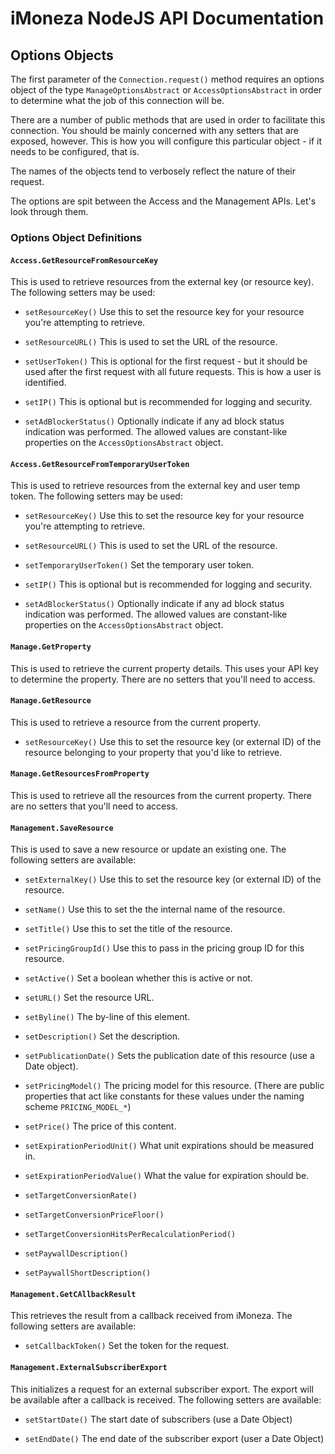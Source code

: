 # iMoneza NodeJS API Documentation

## Options Objects

The first parameter of the `Connection.request()` method requires an options object of the type `ManageOptionsAbstract`
or `AccessOptionsAbstract` in order to determine what the job of this connection will be.

There are a number of public methods that are used in order to facilitate this connection.  You should be mainly concerned
with any setters that are exposed, however.  This is how you will configure this particular object - if it needs to be configured, that is.

The names of the objects tend to verbosely reflect the nature of their request.

The options are spit between the Access and the Management APIs.  Let's look through them.

### Options Object Definitions

#### `Access.GetResourceFromResourceKey`

This is used to retrieve resources from the external key (or resource key).  The following setters may be used:

- `setResourceKey()`  Use this to set the resource key for your resource you're attempting to retrieve.

- `setResourceURL()`  This is used to set the URL of the resource.

- `setUserToken()`  This is optional for the first request - but it should be used after the first request with all 
future requests.  This is how a user is identified.

- `setIP()`  This is optional but is recommended for logging and security.  

- `setAdBlockerStatus()`  Optionally indicate if any ad block status indication was performed.  The allowed values are
constant-like properties on the `AccessOptionsAbstract` object.

#### `Access.GetResourceFromTemporaryUserToken`

This is used to retrieve resources from the external key and user temp token.  The following setters may be used:

- `setResourceKey()`  Use this to set the resource key for your resource you're attempting to retrieve.

- `setResourceURL()`  This is used to set the URL of the resource.

- `setTemporaryUserToken()`  Set the temporary user token.

- `setIP()`  This is optional but is recommended for logging and security.  

- `setAdBlockerStatus()`  Optionally indicate if any ad block status indication was performed.  The allowed values are
constant-like properties on the `AccessOptionsAbstract` object.

#### `Manage.GetProperty`

This is used to retrieve the current property details.  This uses your API key to determine the property.  There are no
setters that you'll need to access.

#### `Manage.GetResource`

This is used to retrieve a resource from the current property.

- `setResourceKey()` Use this to set the resource key (or external ID) of the resource belonging to your property that you'd like to retrieve.

#### `Manage.GetResourcesFromProperty`

This is used to retrieve all the resources from the current property.  There are no setters that you'll need to access.

#### `Management.SaveResource`

This is used to save a new resource or update an existing one.  The following setters are available:

- `setExternalKey()` Use this to set the resource key (or external ID) of the resource.

- `setName()` Use this to set the the internal name of the resource.

- `setTitle()` Use this to set the title of the resource.

- `setPricingGroupId()` Use this to pass in the pricing group ID for this resource.

- `setActive()` Set a boolean whether this is active or not.

- `setURL()` Set the resource URL.

- `setByline()` The by-line of this element.

- `setDescription()` Set the description.

- `setPublicationDate()` Sets the publication date of this resource (use a Date object).

- `setPricingModel()` The pricing model for this resource. (There are public properties that act like constants for these values under the naming scheme `PRICING_MODEL_*`)

- `setPrice()` The price of this content.

- `setExpirationPeriodUnit()` What unit expirations should be measured in.

- `setExpirationPeriodValue()` What the value for expiration should be.

- `setTargetConversionRate()`

- `setTargetConversionPriceFloor()`

- `setTargetConversionHitsPerRecalculationPeriod()`

- `setPaywallDescription()`

- `setPaywallShortDescription()`

#### `Management.GetCAllbackResult`

This retrieves the result from a callback received from iMoneza.  The following setters are available:

- `setCallbackToken()` Set the token for the request.

#### `Management.ExternalSubscriberExport`

This initializes a request for an external subscriber export.  The export will be available after a callback is received.  The following setters are available:

- `setStartDate()` The start date of subscribers (use a Date Object)

- `setEndDate()` The end date of the subscriber export (user a Date Object)
